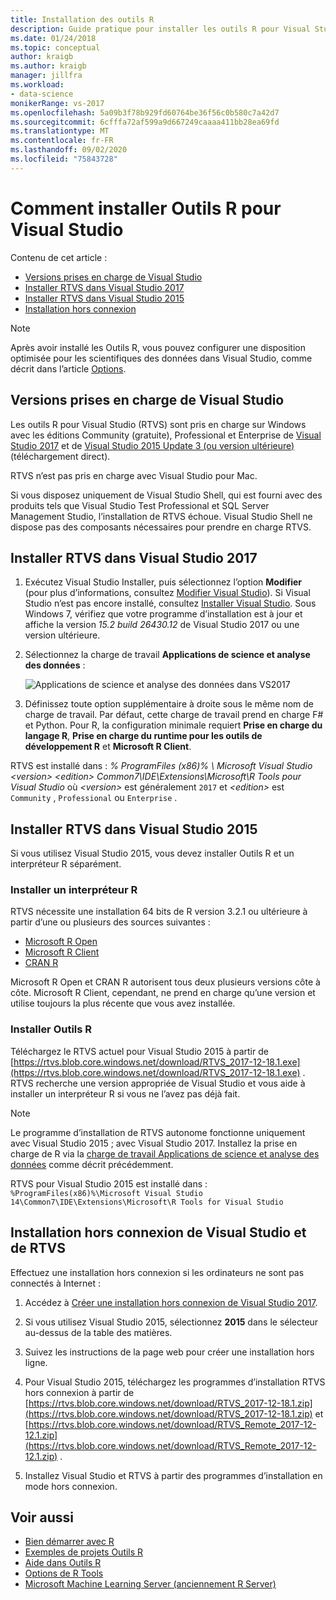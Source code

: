 ```yaml
---
title: Installation des outils R
description: Guide pratique pour installer les outils R pour Visual Studio 2017 et Visual Studio 2015, y compris les installations en mode hors connexion.
ms.date: 01/24/2018
ms.topic: conceptual
author: kraigb
ms.author: kraigb
manager: jillfra
ms.workload:
- data-science
monikerRange: vs-2017
ms.openlocfilehash: 5a09b3f78b929fd60764be36f56c0b580c7a42d7
ms.sourcegitcommit: 6cfffa72af599a9d667249caaaa411bb28ea69fd
ms.translationtype: MT
ms.contentlocale: fr-FR
ms.lasthandoff: 09/02/2020
ms.locfileid: "75843728"
---
```

# <a name="how-to-install-r-tools-for-visual-studio"></a>Comment installer Outils R pour Visual Studio

Contenu de cet article :

- [Versions prises en charge de Visual Studio](#supported-versions-of-visual-studio)
- [Installer RTVS dans Visual Studio 2017](#install-rtvs-in-visual-studio-2017)
- [Installer RTVS dans Visual Studio 2015](#install-rtvs-in-visual-studio-2015)
- [Installation hors connexion](#offline-installation-of-visual-studio-and-rtvs)

> [!Note]
> Après avoir installé les Outils R, vous pouvez configurer une disposition optimisée pour les scientifiques des données dans Visual Studio, comme décrit dans l’article [Options](options-for-r-tools-in-visual-studio.md).

## <a name="supported-versions-of-visual-studio"></a>Versions prises en charge de Visual Studio

Les outils R pour Visual Studio (RTVS) sont pris en charge sur Windows avec les éditions Community (gratuite), Professional et Enterprise de [Visual Studio 2017](https://visualstudio.microsoft.com/vs/older-downloads/?utm_medium=microsoft&utm_source=docs.microsoft.com&utm_campaign=vs+2017+download) et de [Visual Studio 2015 Update 3 (ou version ultérieure)](http://htmlpreview.github.io/?https://github.com/lixzhang/R-MRO-MRS/blob/master/Introduction_to_MRO_and_MRS.html) (téléchargement direct).

RTVS n’est pas pris en charge avec Visual Studio pour Mac.

Si vous disposez uniquement de Visual Studio Shell, qui est fourni avec des produits tels que Visual Studio Test Professional et SQL Server Management Studio, l’installation de RTVS échoue. Visual Studio Shell ne dispose pas des composants nécessaires pour prendre en charge RTVS.

## <a name="install-rtvs-in-visual-studio-2017"></a>Installer RTVS dans Visual Studio 2017

1. Exécutez Visual Studio Installer, puis sélectionnez l’option **Modifier** (pour plus d’informations, consultez [Modifier Visual Studio](../install/modify-visual-studio.md)). Si Visual Studio n’est pas encore installé, consultez [Installer Visual Studio](../install/install-visual-studio.md). Sous Windows 7, vérifiez que votre programme d’installation est à jour et affiche la version *15.2 build 26430.12* de Visual Studio 2017 ou une version ultérieure.

1. Sélectionnez la charge de travail **Applications de science et analyse des données** :

    ![Applications de science et analyse des données dans VS2017](media/installation-data-science-workload.png)

1. Définissez toute option supplémentaire à droite sous le même nom de charge de travail. Par défaut, cette charge de travail prend en charge F# et Python. Pour R, la configuration minimale requiert **Prise en charge du langage R**, **Prise en charge du runtime pour les outils de développement R** et **Microsoft R Client**.

RTVS est installé dans : *% ProgramFiles (x86)% \ Microsoft Visual Studio \<version> \<edition> Common7\IDE\Extensions\Microsoft\R Tools pour Visual Studio* où *\<version>* est généralement `2017` et *\<edition>* est `Community` , `Professional` ou `Enterprise` .

## <a name="install-rtvs-in-visual-studio-2015"></a>Installer RTVS dans Visual Studio 2015

Si vous utilisez Visual Studio 2015, vous devez installer Outils R et un interpréteur R séparément.

### <a name="install-an-r-interpreter"></a>Installer un interpréteur R

RTVS nécessite une installation 64 bits de R version 3.2.1 ou ultérieure à partir d’une ou plusieurs des sources suivantes :

- [Microsoft R Open](https://mran.microsoft.com/download/)
- [Microsoft R Client](/machine-learning-server/r-client/what-is-microsoft-r-client)
- [CRAN R](https://cran.r-project.org/bin/windows/base/)

Microsoft R Open et CRAN R autorisent tous deux plusieurs versions côte à côte. Microsoft R Client, cependant, ne prend en charge qu’une version et utilise toujours la plus récente que vous avez installée.

### <a name="install-the-r-tools"></a>Installer Outils R

Téléchargez le RTVS actuel pour Visual Studio 2015 à partir de [https://rtvs.blob.core.windows.net/download/RTVS_2017-12-18.1.exe](https://rtvs.blob.core.windows.net/download/RTVS_2017-12-18.1.exe) . RTVS recherche une version appropriée de Visual Studio et vous aide à installer un interpréteur R si vous ne l’avez pas déjà fait.

> [!Note]
> Le programme d’installation de RTVS autonome fonctionne uniquement avec Visual Studio 2015 ; avec Visual Studio 2017. Installez la prise en charge de R via la [charge de travail Applications de science et analyse des données](#install-rtvs-in-visual-studio-2017) comme décrit précédemment.

RTVS pour Visual Studio 2015 est installé dans : `%ProgramFiles(x86)%\Microsoft Visual Studio 14\Common7\IDE\Extensions\Microsoft\R Tools for Visual Studio`

## <a name="offline-installation-of-visual-studio-and-rtvs"></a>Installation hors connexion de Visual Studio et de RTVS

Effectuez une installation hors connexion si les ordinateurs ne sont pas connectés à Internet :

1. Accédez à [Créer une installation hors connexion de Visual Studio 2017](../install/create-an-offline-installation-of-visual-studio.md).

1. Si vous utilisez Visual Studio 2015, sélectionnez **2015** dans le sélecteur au-dessus de la table des matières.

1. Suivez les instructions de la page web pour créer une installation hors ligne.

1. Pour Visual Studio 2015, téléchargez les programmes d’installation RTVS hors connexion à partir de [https://rtvs.blob.core.windows.net/download/RTVS_2017-12-18.1.zip](https://rtvs.blob.core.windows.net/download/RTVS_2017-12-18.1.zip) et [https://rtvs.blob.core.windows.net/download/RTVS_Remote_2017-12-12.1.zip](https://rtvs.blob.core.windows.net/download/RTVS_Remote_2017-12-12.1.zip) .

1. Installez Visual Studio et RTVS à partir des programmes d’installation en mode hors connexion.

## <a name="see-also"></a>Voir aussi

- [Bien démarrer avec R](getting-started-with-r.md)
- [Exemples de projets Outils R](getting-started-samples.md)
- [Aide dans Outils R](getting-started-help.md)
- [Options de R Tools](options-for-r-tools-in-visual-studio.md)
- [Microsoft Machine Learning Server (anciennement R Server)](/machine-learning-server/)
